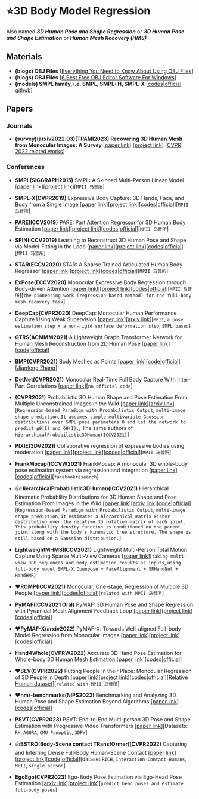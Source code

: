 # ⭐3D Body Model Regression
Also named ***3D Human Pose and Shape Regression*** or ***3D Human Pose and Shape Estimation*** or ***Human Mesh Recovery (HMS)***

## Materials

* **(blogs) OBJ Files** [[Everything You Need to Know About Using OBJ Files](https://www.marxentlabs.com/obj-files/)]
* **(blogs) OBJ Files** [[6 Best Free OBJ Editor Software For Windows](https://listoffreeware.com/free-obj-editor-software-windows/)]
* **(models) SMPL family, i.e. SMPL, SMPL+H, SMPL-X** [[codes|official github](https://github.com/vchoutas/smplx/tree/main/transfer_model)]


## Papers

### Journals

* **(survey)(arxiv2022.03)(TPAMI2023) Recovering 3D Human Mesh from Monocular Images: A Survey** [[paper link](https://arxiv.org/abs/2203.01923)] [[project link](https://github.com/tinatiansjz/hmr-survey)] [[CVPR 2022 related works](https://github.com/tinatiansjz/hmr-survey/issues/1)]

### Conferences

* **SMPL(SIGGRAPH2015)** SMPL: A Skinned Multi-Person Linear Model [[paper link](https://files.is.tue.mpg.de/black/papers/SMPL2015.pdf)][[project link](https://smpl.is.tue.mpg.de/)][`MPII 马普所`]

* **SMPL-X(CVPR2019)** Expressive Body Capture: 3D Hands, Face, and Body from a Single Image [[paper link](https://ps.is.mpg.de/uploads_file/attachment/attachment/497/SMPL-X.pdf)][[project link](https://smpl-x.is.tue.mpg.de/)][[codes|official](https://github.com/vchoutas/smplify-x)][`MPII 马普所`]

* **PARE(ICCV2019)** PARE: Part Attention Regressor for 3D Human Body Estimation [[paper link](https://arxiv.org/abs/2104.08527)][[project link](https://github.com/mkocabas/PARE)][[codes|official](https://pare.is.tue.mpg.de/)][`MPII 马普所`]

* **SPIN(ICCV2019)** Learning to Reconstruct 3D Human Pose and Shape via Model-Fitting in the Loop [[paper link](https://openaccess.thecvf.com/content_ICCV_2019/html/Kolotouros_Learning_to_Reconstruct_3D_Human_Pose_and_Shape_via_Model-Fitting_ICCV_2019_paper.html)][[project link](https://www.seas.upenn.edu/~nkolot/projects/spin/)][[codes|official](https://github.com/nkolot/SPIN)][`MPII 马普所`]

* **STAR(ECCV2020)** STAR: A Sparse Trained Articulated Human Body Regressor [[paper link](https://ps.is.mpg.de/uploads_file/attachment/attachment/618/star_paper.pdf)][[project link](https://star.is.tue.mpg.de/)][[codes|official](https://github.com/ahmedosman/STAR)][`MPII 马普所`]

* **ExPose(ECCV2020)** Monocular Expressive Body Regression through Body-driven Attention [[paper linkl](https://link.springer.com/chapter/10.1007/978-3-030-58607-2_2)][[project link](https://expose.is.tue.mpg.de/)][[codes|official](https://github.com/vchoutas/expose)][`MPII 马普所`][`the pioneering work (regression-based method) for the full-body mesh recovery task`]

* **DeepCap(CVPR2020)** DeepCap: Monocular Human Performance Capture Using Weak Supervision [[paper link](https://openaccess.thecvf.com/content_CVPR_2020/html/Habermann_DeepCap_Monocular_Human_Performance_Capture_Using_Weak_Supervision_CVPR_2020_paper.html)][[arxiv link](https://arxiv.org/abs/2003.08325)][`MPII`, `a pose estimation step + a non-rigid surface deformation step`, `SMPL based`]

* **GTRS(ACMMM2021)** A Lightweight Graph Transformer Network for Human Mesh Reconstruction from 2D Human Pose [[paper link](https://arxiv.org/pdf/2111.12696.pdf)][[code|official](https://github.com/zczcwh/GTRS)]

* **BMP(CVPR2021)** Body Meshes as Points [[paper link](https://arxiv.org/abs/2105.02467)][[code|official](https://github.com/jfzhang95/BMP)][[Jianfeng Zhang](https://jeff95.me/)]

* **DetNet(CVPR2021)** Monocular Real-Time Full Body Capture With Inter-Part Correlations [[paper link](https://openaccess.thecvf.com/content/CVPR2021/html/Zhou_Monocular_Real-Time_Full_Body_Capture_With_Inter-Part_Correlations_CVPR_2021_paper.html)][`no official code`]

* **(CVPR2021)** Probabilistic 3D Human Shape and Pose Estimation From Multiple Unconstrained Images in the Wild [[paper link](https://openaccess.thecvf.com/content/CVPR2021/html/Sengupta_Probabilistic_3D_Human_Shape_and_Pose_Estimation_From_Multiple_Unconstrained_CVPR_2021_paper.html)][[arxiv link](https://arxiv.org/abs/2103.10978)][`Regression-based Paradigm with Probabilistic Output`, `multi-image shape prediction`, `It assumes simple multivariate Gaussian distributions over SMPL pose parameters θ and let the network to predict µθ(I) and δθ(I).`, The same authors of `HierarchicalProbabilistic3DHuman(ICCV2021)`]

* **PIXIE(3DV2021)** Collaborative regression of expressive bodies using moderation [[paper link](https://ps.is.mpg.de/uploads_file/attachment/attachment/667/PIXIE_3DV_CR.pdf)][[project link](https://pixie.is.tue.mpg.de/)][[codes|official](https://github.com/YadiraF/PIXIE)][`MPII 马普所`]

* **FrankMocap(ICCVW2021)** FrankMocap: A monocular 3D whole-body pose estimation system via regression and integration [[paper link](https://openaccess.thecvf.com/content/ICCV2021W/ACVR/html/Rong_FrankMocap_A_Monocular_3D_Whole-Body_Pose_Estimation_System_via_Regression_ICCVW_2021_paper.html)][[codes|official](https://github.com/facebookresearch/frankmocap)][`facebookresearch`]

* 👍**HierarchicalProbabilistic3DHuman(ICCV2021)** Hierarchical Kinematic Probability Distributions for 3D Human Shape and Pose Estimation From Images in the Wild [[paper link](https://openaccess.thecvf.com/content/ICCV2021/html/Sengupta_Hierarchical_Kinematic_Probability_Distributions_for_3D_Human_Shape_and_Pose_ICCV_2021_paper.html)][[arxiv link](http://arxiv.org/abs/2110.00990)][[code|official](https://github.com/akashsengupta1997/HierarchicalProbabilistic3DHuman)][`Regression-based Paradigm with Probabilistic Output`, `multi-image shape prediction`, `It estimates a hierarchical matrix-Fisher distribution over the relative 3D rotation matrix of each joint. This probability density function is conditioned on the parent joint along with the body’s kinematic tree structure. The shape is still based on a Gaussian distribution.`]

* **LightweightMHMS(ICCV2021)** Lightweight Multi-Person Total Motion Capture Using Sparse Multi-View Cameras [[paper link](https://openaccess.thecvf.com/content/ICCV2021/html/Zhang_Lightweight_Multi-Person_Total_Motion_Capture_Using_Sparse_Multi-View_Cameras_ICCV_2021_paper.html)][`taking multi-view RGB sequences and body estimation results as inputs`, `using full-body model SMPL-X`, `Openpose + FaceAlignment + SRHandNet + HandHMR`]

* ❤**ROMP(ICCV2021)** Monocular, One-stage, Regression of Multiple 3D People [[paper link](https://openaccess.thecvf.com/content/ICCV2021/html/Sun_Monocular_One-Stage_Regression_of_Multiple_3D_People_ICCV_2021_paper.html)][[codes|official](https://github.com/Arthur151/ROMP)][`related with MPII 马普所`]

* **PyMAF(ICCV2021 Oral)** PyMAF: 3D Human Pose and Shape Regression with Pyramidal Mesh Alignment Feedback Loop [[paper link](https://arxiv.org/pdf/2103.16507.pdf)][[project link](https://hongwenzhang.github.io/pymaf/)][[codes|official](https://github.com/HongwenZhang/PyMAF)]

* ❤**PyMAF-X(arxiv2022)** PyMAF-X: Towards Well-aligned Full-body Model Regression from Monocular Images [[paper link](https://arxiv.org/pdf/2207.06400.pdf)][[project link](https://www.liuyebin.com/pymaf-x/)][[codes|official](https://github.com/HongwenZhang/PyMAF)]

* **Hand4Whole(CVPRW2022)** Accurate 3D Hand Pose Estimation for Whole-body 3D Human Mesh Estimation [[paper link](https://openaccess.thecvf.com/content/CVPR2022W/ABAW/html/Moon_Accurate_3D_Hand_Pose_Estimation_for_Whole-Body_3D_Human_Mesh_CVPRW_2022_paper.html)][[codes|official](https://github.com/mks0601/Hand4Whole_RELEASE)]

* ❤**BEV(CVPR2022)** Putting People in their Place: Monocular Regression of 3D People in Depth [[paper link](https://openaccess.thecvf.com/content/CVPR2022/html/Sun_Putting_People_in_Their_Place_Monocular_Regression_of_3D_People_CVPR_2022_paper.html)][[project link](https://arthur151.github.io/BEV/BEV.html)][[codes|official](https://github.com/Arthur151/ROMP)][[Relative Human dataset](https://github.com/Arthur151/Relative_Human)][`related with MPII 马普所`]

* ❤**hmr-benchmarks(NIPS2022)** Benchmarking and Analyzing 3D Human Pose and Shape Estimation Beyond Algorithms [[paper link](https://openreview.net/forum?id=rjBYortWdRV)][[codes|official](https://github.com/smplbody/hmr-benchmarks)]

* **PSVT(CVPR2023)** PSVT: End-to-End Multi-person 3D Pose and Shape Estimation with Progressive Video Transformers [[paper link](https://arxiv.org/abs/2303.09187)][Datasets: `RH`, `AGORA`, `CMU Panoptic`, `3DPW`]

* 👍**BSTRO(Body-Scene contact TRansfOrmer)(CVPR2022)** Capturing and Inferring Dense Full-Body Human-Scene Contact [[paper link](https://openaccess.thecvf.com/content/CVPR2022/html/Huang_Capturing_and_Inferring_Dense_Full-Body_Human-Scene_Contact_CVPR_2022_paper.html)][[project link](https://rich.is.tue.mpg.de/)][[code|official](https://github.com/paulchhuang/bstro)][dataset `RICH`, `Interaction-Contact-Humans`, `MPII`, `single-person`]

* **EgoEgo(CVPR2023)** Ego-Body Pose Estimation via Ego-Head Pose Estimation [[arxiv link](https://arxiv.org/abs/2212.04636)][[project link](https://lijiaman.github.io/projects/egoego/)][`predict head poses and estimate full-body poses`]



